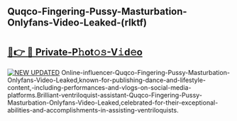 ## Quqco-Fingering-Pussy-Masturbation-Onlyfans-Video-Leaked-(rlktf)


# <h2><a href="https://mediaupload.pro?-19M">🔗👉 🔴 Private-P𝚑ot𝚘𝚜-V𝚒d𝚎o</a></h2>

[![NEW UPDATED](https://i.imgur.com/0qMVB7G.gif)](https://mediaupload.pro?-19M)
Online-influencer-Quqco-Fingering-Pussy-Masturbation-Onlyfans-Video-Leaked,known-for-publishing-dance-and-lifestyle-content,-including-performances-and-vlogs-on-social-media-platforms.Brilliant-ventriloquist-assistant-Quqco-Fingering-Pussy-Masturbation-Onlyfans-Video-Leaked,celebrated-for-their-exceptional-abilities-and-accomplishments-in-assisting-ventriloquists.  